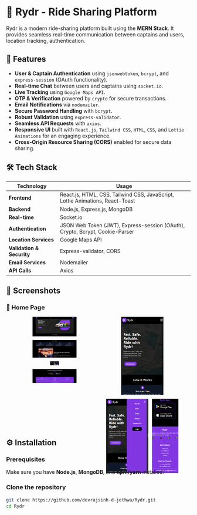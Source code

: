 # 🚖 Rydr - Ride Sharing Platform

Rydr is a modern ride-sharing platform built using the **MERN Stack**. It provides seamless real-time communication between captains and users, location tracking, authentication.

## 🚀 Features

- **User & Captain Authentication** using `jsonwebtoken`, `bcrypt`, and `express-session` (OAuth functionality).
- **Real-time Chat** between users and captains using `socket.io`.
- **Live Tracking** using `Google Maps API`.
- **OTP & Verification** powered by `crypto` for secure transactions.
- **Email Notifications** via `nodemailer`.
- **Secure Password Handling** with `bcrypt`.
- **Robust Validation** using `express-validator`.
- **Seamless API Requests** with `axios`.
- **Responsive UI** built with `React.js`, `Tailwind CSS`, `HTML`, `CSS`, and `Lottie Animations` for an engaging experience.
- **Cross-Origin Resource Sharing (CORS)** enabled for secure data sharing.

## 🛠️ Tech Stack

| Technology      | Usage |
|---------------|--------|
| **Frontend**   | React.js, HTML, CSS, Tailwind CSS, JavaScript, Lottie Animations, React-Toast |
| **Backend**    | Node.js, Express.js, MongoDB |
| **Real-time**  | Socket.io |
| **Authentication** | JSON Web Token (JWT), Express-session (OAuth), Crypto, Bcrypt, Cookie-Parser |
| **Location Services** | Google Maps API |
| **Validation & Security** | Express-validator, CORS |
| **Email Services** | Nodemailer |
| **API Calls** | Axios |

## 📸 Screenshots

### 🚀 Home Page

<div style="display: flex; justify-content: space-between; align-items: flex-start; width: 95%; margin: auto; height: 300px;">

  <!-- Left Column: Vertical Images -->
  <div style="display: flex; flex-direction: column; gap: 10px; width: 50%; align-items: center;">
    <img src="Images/home_page_1.png" style="width: 50%; height: auto; object-fit: cover;" />
    <img src="Images/home_page_4.png" style="width: 50%; height: auto; object-fit: cover;" />
    <img src="Images/home_page_5.png" style="width: 10%; height: auto; object-fit: cover;" />
    <img src="Images/home_page_7.png" style="width: 50%; height: auto; object-fit: cover;" />
  </div>

  <!-- Right Column: Horizontal Images -->
  <div style="display: flex; flex-wrap: wrap; gap: 10px; width: 50%; justify-content: center;">
    <img src="Images/home_page_2.png" style="width: 48%; height: auto; object-fit: cover;" />
    <img src="Images/home_page_3.png" style="width: 48%; height: auto; object-fit: cover;" />
    <img src="Images/home_page_8.png" style="width: 30%; height: auto; object-fit: cover;" />
  </div>

</div>

## ⚙️ Installation

### Prerequisites
Make sure you have **Node.js**, **MongoDB**, and **npm/yarn** installed.

### Clone the repository
```bash
git clone https://github.com/devrajsinh-d-jethwa/Rydr.git
cd Rydr
